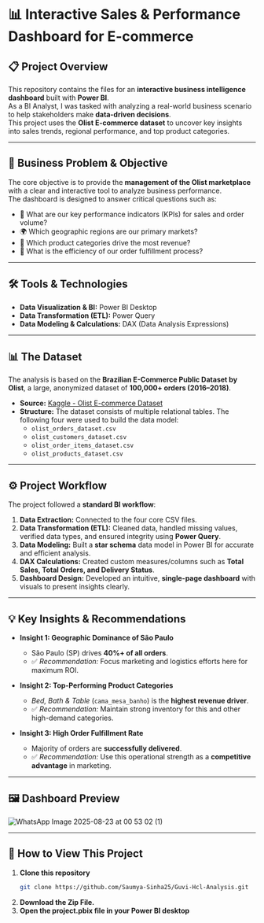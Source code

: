 # 📊 Interactive Sales & Performance Dashboard for E-commerce

## 📋 Project Overview  
This repository contains the files for an **interactive business intelligence dashboard** built with **Power BI**.  
As a BI Analyst, I was tasked with analyzing a real-world business scenario to help stakeholders make **data-driven decisions**.  
This project uses the **Olist E-commerce dataset** to uncover key insights into sales trends, regional performance, and top product categories.  

---

## 🎯 Business Problem & Objective  
The core objective is to provide the **management of the Olist marketplace** with a clear and interactive tool to analyze business performance.  
The dashboard is designed to answer critical questions such as:  

- 📌 What are our key performance indicators (KPIs) for sales and order volume?  
- 🌍 Which geographic regions are our primary markets?  
- 🛒 Which product categories drive the most revenue?  
- 🚚 What is the efficiency of our order fulfillment process?  

---

## 🛠️ Tools & Technologies  
- **Data Visualization & BI:** Power BI Desktop  
- **Data Transformation (ETL):** Power Query  
- **Data Modeling & Calculations:** DAX (Data Analysis Expressions)  

---

## 📊 The Dataset  
The analysis is based on the **Brazilian E-Commerce Public Dataset by Olist**, a large, anonymized dataset of **100,000+ orders (2016–2018)**.  

- **Source:** [Kaggle - Olist E-commerce Dataset](https://www.kaggle.com/datasets/olistbr/brazilian-ecommerce)  
- **Structure:** The dataset consists of multiple relational tables. The following four were used to build the data model:  
  - `olist_orders_dataset.csv`  
  - `olist_customers_dataset.csv`  
  - `olist_order_items_dataset.csv`  
  - `olist_products_dataset.csv`  

---

## ⚙️ Project Workflow  
The project followed a **standard BI workflow**:  

1. **Data Extraction:** Connected to the four core CSV files.  
2. **Data Transformation (ETL):** Cleaned data, handled missing values, verified data types, and ensured integrity using **Power Query**.  
3. **Data Modeling:** Built a **star schema** data model in Power BI for accurate and efficient analysis.  
4. **DAX Calculations:** Created custom measures/columns such as **Total Sales, Total Orders, and Delivery Status**.  
5. **Dashboard Design:** Developed an intuitive, **single-page dashboard** with visuals to present insights clearly.  

---

## 💡 Key Insights & Recommendations  

- **Insight 1: Geographic Dominance of São Paulo**  
  - São Paulo (SP) drives **40%+ of all orders**.  
  - ✅ *Recommendation:* Focus marketing and logistics efforts here for maximum ROI.  

- **Insight 2: Top-Performing Product Categories**  
  - *Bed, Bath & Table* (`cama_mesa_banho`) is the **highest revenue driver**.  
  - ✅ *Recommendation:* Maintain strong inventory for this and other high-demand categories.  

- **Insight 3: High Order Fulfillment Rate**  
  - Majority of orders are **successfully delivered**.  
  - ✅ *Recommendation:* Use this operational strength as a **competitive advantage** in marketing.  

---

## 🖼️ Dashboard Preview  

![WhatsApp Image 2025-08-23 at 00 53 02 (1)](https://github.com/user-attachments/assets/ae9cd28c-a3fa-4cc4-8318-a46c2048ee02)



---

## 🚀 How to View This Project  

1. **Clone this repository**  
   ```bash
   git clone https://github.com/Saumya-Sinha25/Guvi-Hcl-Analysis.git
2. **Download the Zip File.**
3. **Open the project.pbix file in your Power BI desktop**
